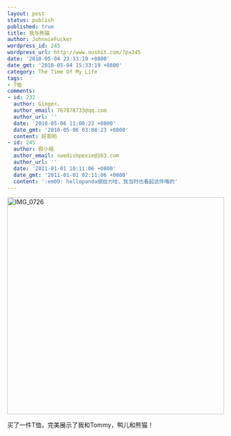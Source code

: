 ```yaml
---
layout: post
status: publish
published: true
title: 我与熊猫
author: JohnnieFucker
wordpress_id: 245
wordpress_url: http://www.oushit.com/?p=245
date: '2010-05-04 23:33:19 +0800'
date_gmt: '2010-05-04 15:33:19 +0800'
category: The Time Of My Life
tags:
- T恤
comments:
- id: 232
  author: Ginger。
  author_email: 767878733@qq.com
  author_url: ''
  date: '2010-05-06 11:08:23 +0800'
  date_gmt: '2010-05-06 03:08:23 +0800'
  content: 好乖哟
- id: 245
  author: 假小摇
  author_email: swedishpexie@163.com
  author_url: ''
  date: '2011-01-01 10:11:06 +0800'
  date_gmt: '2011-01-01 02:11:06 +0800'
  content: ':em09: hellopanda很给力哇，我当时也看起这件咯的'
---
```

<p><a href="http://www.yupoo.com/photos/crazysperm/74220464/" title="IMG_0726"><img src="http://pic.yupoo.com/crazysperm/96440943b276/5ihfodpo.jpg" alt="IMG_0726" width="500" border="0" /></a></p>
<p>买了一件T恤，完美展示了我和Tommy，鸭儿和熊猫！</p>
